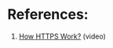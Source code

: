 
# References:

1. [How HTTPS Work?](https://www.youtube.com/watch?v=clK8Wf4-F5k&list=PLQnljOFTspQWKPjGnVgA5oVIhNKJ5mDXg&index=12) (video)